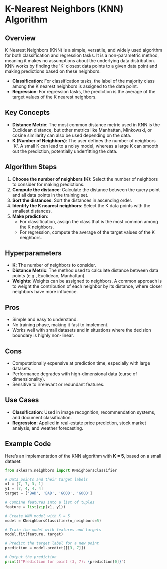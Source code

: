# K-Nearest Neighbors (KNN) Algorithm

## Overview

K-Nearest Neighbors (KNN) is a simple, versatile, and widely used algorithm for both classification and regression tasks. It is a non-parametric method, meaning it makes no assumptions about the underlying data distribution. KNN works by finding the 'K' closest data points to a given data point and making predictions based on these neighbors.

- **Classification**: For classification tasks, the label of the majority class among the K nearest neighbors is assigned to the data point.
- **Regression**: For regression tasks, the prediction is the average of the target values of the K nearest neighbors.

## Key Concepts

- **Distance Metric**: The most common distance metric used in KNN is the Euclidean distance, but other metrics like Manhattan, Minkowski, or cosine similarity can also be used depending on the data.
- **K (Number of Neighbors)**: The user defines the number of neighbors 'K'. A small K can lead to a noisy model, whereas a large K can smooth out the prediction, potentially underfitting the data.

## Algorithm Steps

1. **Choose the number of neighbors (K)**: Select the number of neighbors to consider for making predictions.
2. **Compute the distance**: Calculate the distance between the query point and all data points in the training set.
3. **Sort the distances**: Sort the distances in ascending order.
4. **Identify the K nearest neighbors**: Select the K data points with the smallest distances.
5. **Make prediction**: 
   - For classification, assign the class that is the most common among the K neighbors.
   - For regression, compute the average of the target values of the K neighbors.

## Hyperparameters

- **K**: The number of neighbors to consider.
- **Distance Metric**: The method used to calculate distance between data points (e.g., Euclidean, Manhattan).
- **Weights**: Weights can be assigned to neighbors. A common approach is to weight the contribution of each neighbor by its distance, where closer neighbors have more influence.

## Pros
- Simple and easy to understand.
- No training phase, making it fast to implement.
- Works well with small datasets and in situations where the decision boundary is highly non-linear.

## Cons
- Computationally expensive at prediction time, especially with large datasets.
- Performance degrades with high-dimensional data (curse of dimensionality).
- Sensitive to irrelevant or redundant features.

## Use Cases

- **Classification**: Used in image recognition, recommendation systems, and document classification.
- **Regression**: Applied in real-estate price prediction, stock market analysis, and weather forecasting.

## Example Code

Here’s an implementation of the KNN algorithm with **K = 5**, based on a small dataset:

```python
from sklearn.neighbors import KNeighborsClassifier

# Data points and their target labels
x1 = [7, 7, 3, 1]
y1 = [7, 4, 4, 4]
target = ['BAD', 'BAD', 'GOOD', 'GOOD']

# Combine features into a list of tuples
feature = list(zip(x1, y1))

# Create KNN model with K = 5
model = KNeighborsClassifier(n_neighbors=5)

# Train the model with features and targets
model.fit(feature, target)

# Predict the target label for a new point
prediction = model.predict([[3, 7]])

# Output the prediction
print(f"Prediction for point (3, 7): {prediction[0]}")
